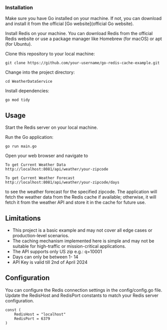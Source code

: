 ### Installation
Make sure you have Go installed on your machine. 
If not, you can download and install it from the official [Go website](official Go website).

Install Redis on your machine. You can download Redis from the official Redis website or use a package manager like Homebrew (for macOS) or apt (for Ubuntu).

Clone this repository to your local machine:
````
git clone https://github.com/your-username/go-redis-cache-example.git
````
Change into the project directory:
````
cd WeatherDataService
````
Install dependencies:
````
go mod tidy
````

## Usage
Start the Redis server on your local machine.

Run the Go application:
````
go run main.go
````

Open your web browser and navigate to

``````
To get Current Weather Data
http://localhost:8081/api/weather/your-zipcode 
``````

``````
To get Current Weather Forecast
http://localhost:8081/api/weather/your-zipcode/days
``````
to see the weather forecast for the specified zipcode. The application will fetch the weather data from the Redis cache if available; otherwise, it will fetch it from the weather API and store it in the cache for future use.


## Limitations
- This project is a basic example and may not cover all edge cases or production-level scenarios.
- The caching mechanism implemented here is simple and may not be suitable for high-traffic or mission-critical applications.
- The API supports only US zip e.g.: q=10001
- Days can only be between 1- 14
- API Key is valid till 2nd of April 2024

## Configuration
You can configure the Redis connection settings in the config/config.go file. Update the RedisHost and RedisPort constants to match your Redis server configuration.
````
const (
    RedisHost = "localhost"
    RedisPort = 6379
)
````
